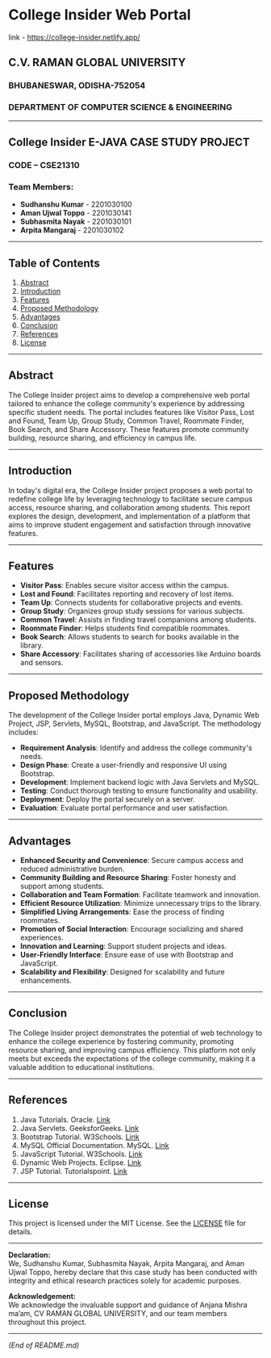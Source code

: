 # College Insider Web Portal
link - https://college-insider.netlify.app/

## C.V. RAMAN GLOBAL UNIVERSITY
### BHUBANESWAR, ODISHA-752054
### DEPARTMENT OF COMPUTER SCIENCE & ENGINEERING

---

## College Insider  E-JAVA CASE STUDY PROJECT
### CODE – CSE21310

### Team Members:
- **Sudhanshu Kumar** - 2201030100
- **Aman Ujwal Toppo** - 2201030141
- **Subhasmita Nayak** - 2201030101
- **Arpita Mangaraj** - 2201030102

---

## Table of Contents

1. [Abstract](#abstract)
2. [Introduction](#introduction)
3. [Features](#features)
4. [Proposed Methodology](#proposed-methodology)
5. [Advantages](#advantages)
6. [Conclusion](#conclusion)
7. [References](#references)
8. [License](#license)

---

## Abstract

The College Insider project aims to develop a comprehensive web portal tailored to enhance the college community's experience by addressing specific student needs. The portal includes features like Visitor Pass, Lost and Found, Team Up, Group Study, Common Travel, Roommate Finder, Book Search, and Share Accessory. These features promote community building, resource sharing, and efficiency in campus life.

---

## Introduction

In today's digital era, the College Insider project proposes a web portal to redefine college life by leveraging technology to facilitate secure campus access, resource sharing, and collaboration among students. This report explores the design, development, and implementation of a platform that aims to improve student engagement and satisfaction through innovative features.

---

## Features

- **Visitor Pass**: Enables secure visitor access within the campus.
- **Lost and Found**: Facilitates reporting and recovery of lost items.
- **Team Up**: Connects students for collaborative projects and events.
- **Group Study**: Organizes group study sessions for various subjects.
- **Common Travel**: Assists in finding travel companions among students.
- **Roommate Finder**: Helps students find compatible roommates.
- **Book Search**: Allows students to search for books available in the library.
- **Share Accessory**: Facilitates sharing of accessories like Arduino boards and sensors.

---

## Proposed Methodology

The development of the College Insider portal employs Java, Dynamic Web Project, JSP, Servlets, MySQL, Bootstrap, and JavaScript. The methodology includes:
- **Requirement Analysis**: Identify and address the college community's needs.
- **Design Phase**: Create a user-friendly and responsive UI using Bootstrap.
- **Development**: Implement backend logic with Java Servlets and MySQL.
- **Testing**: Conduct thorough testing to ensure functionality and usability.
- **Deployment**: Deploy the portal securely on a server.
- **Evaluation**: Evaluate portal performance and user satisfaction.

---

## Advantages

- **Enhanced Security and Convenience**: Secure campus access and reduced administrative burden.
- **Community Building and Resource Sharing**: Foster honesty and support among students.
- **Collaboration and Team Formation**: Facilitate teamwork and innovation.
- **Efficient Resource Utilization**: Minimize unnecessary trips to the library.
- **Simplified Living Arrangements**: Ease the process of finding roommates.
- **Promotion of Social Interaction**: Encourage socializing and shared experiences.
- **Innovation and Learning**: Support student projects and ideas.
- **User-Friendly Interface**: Ensure ease of use with Bootstrap and JavaScript.
- **Scalability and Flexibility**: Designed for scalability and future enhancements.

---

## Conclusion

The College Insider project demonstrates the potential of web technology to enhance the college experience by fostering community, promoting resource sharing, and improving campus efficiency. This platform not only meets but exceeds the expectations of the college community, making it a valuable addition to educational institutions.

---

## References

1. Java Tutorials. Oracle. [Link](https://docs.oracle.com/javase/tutorial/)
2. Java Servlets. GeeksforGeeks. [Link](https://www.geeksforgeeks.org/java-servlets/)
3. Bootstrap Tutorial. W3Schools. [Link](https://www.w3schools.com/bootstrap/)
4. MySQL Official Documentation. MySQL. [Link](https://dev.mysql.com/doc/)
5. JavaScript Tutorial. W3Schools. [Link](https://www.w3schools.com/js/)
6. Dynamic Web Projects. Eclipse. [Link](https://www.eclipse.org/dltk/)
7. JSP Tutorial. Tutorialspoint. [Link](https://www.tutorialspoint.com/jsp/index.htm)

---

## License

This project is licensed under the MIT License. See the [LICENSE](./LICENSE) file for details.

---

**Declaration:**  
We, Sudhanshu Kumar, Subhasmita Nayak, Arpita Mangaraj, and Aman Ujwal Toppo, hereby declare that this case study has been conducted with integrity and ethical research practices solely for academic purposes.

**Acknowledgement:**  
We acknowledge the invaluable support and guidance of Anjana Mishra ma’am, CV RAMAN GLOBAL UNIVERSITY, and our team members throughout this project.

---

*(End of README.md)*
